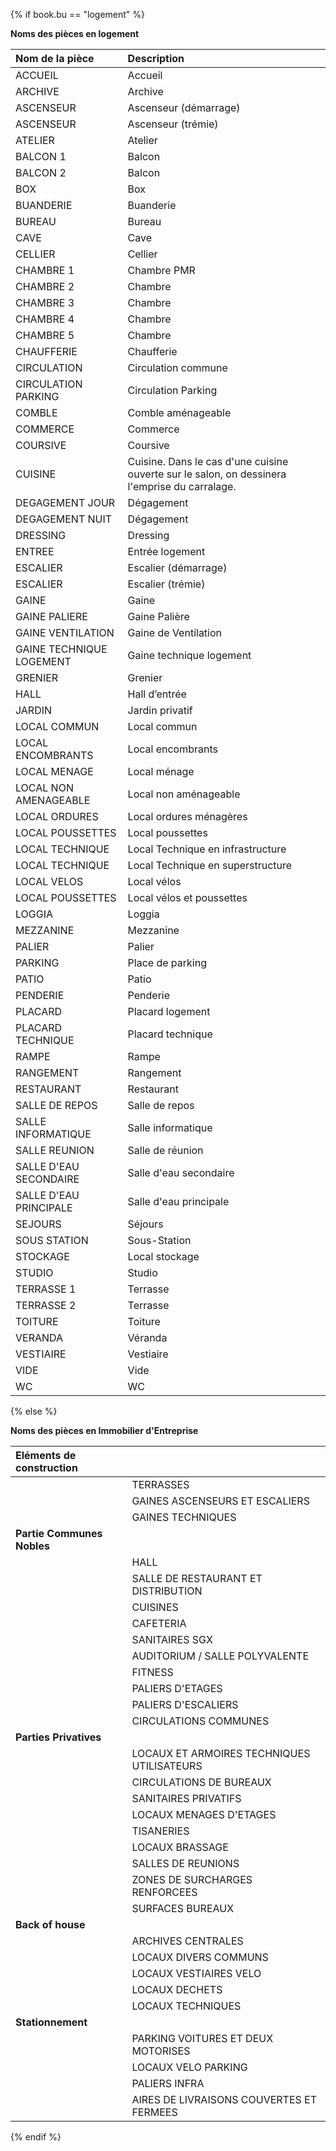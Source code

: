 {% if book.bu == "logement" %}

**Noms des pièces en logement**

**Nom de la pièce**|**Description**
:--- | :---
ACCUEIL|Accueil
ARCHIVE|Archive
ASCENSEUR|Ascenseur (démarrage)
ASCENSEUR|Ascenseur (trémie)
ATELIER|Atelier
BALCON 1|Balcon
BALCON 2|Balcon
BOX|Box
BUANDERIE|Buanderie
BUREAU|Bureau
CAVE|Cave
CELLIER|Cellier
CHAMBRE 1|Chambre PMR
CHAMBRE 2|Chambre
CHAMBRE 3|Chambre
CHAMBRE 4|Chambre
CHAMBRE 5|Chambre
CHAUFFERIE|Chaufferie
CIRCULATION|Circulation commune
CIRCULATION PARKING|Circulation Parking
COMBLE|Comble aménageable
COMMERCE|Commerce
COURSIVE|Coursive
CUISINE|Cuisine. Dans le cas d'une cuisine ouverte sur le salon, on dessinera l'emprise du carralage.
DEGAGEMENT JOUR|Dégagement
DEGAGEMENT NUIT|Dégagement
DRESSING|Dressing
ENTREE|Entrée logement
ESCALIER|Escalier (démarrage)
ESCALIER|Escalier (trémie)
GAINE|Gaine
GAINE PALIERE|Gaine Palière
GAINE VENTILATION|Gaine de Ventilation
GAINE TECHNIQUE LOGEMENT|Gaine technique logement
GRENIER|Grenier
HALL|Hall d’entrée
JARDIN|Jardin privatif
LOCAL COMMUN|Local commun
LOCAL ENCOMBRANTS|Local encombrants
LOCAL MENAGE|Local ménage
LOCAL NON AMENAGEABLE|Local non aménageable
LOCAL ORDURES|Local ordures ménagères
LOCAL POUSSETTES|Local poussettes
LOCAL TECHNIQUE|Local Technique en infrastructure
LOCAL TECHNIQUE|Local Technique en superstructure
LOCAL VELOS|Local vélos
LOCAL POUSSETTES|Local vélos et poussettes
LOGGIA|Loggia
MEZZANINE|Mezzanine
PALIER|Palier
PARKING|Place de parking
PATIO|Patio
PENDERIE|Penderie
PLACARD|Placard logement
PLACARD TECHNIQUE|Placard technique
RAMPE|Rampe
RANGEMENT|Rangement
RESTAURANT|Restaurant
SALLE DE REPOS|Salle de repos
SALLE INFORMATIQUE|Salle informatique
SALLE REUNION|Salle de réunion
SALLE D'EAU SECONDAIRE|Salle d'eau secondaire
SALLE D'EAU PRINCIPALE|Salle d'eau principale
SEJOURS|Séjours
SOUS STATION|Sous-Station
STOCKAGE|Local stockage
STUDIO|Studio
TERRASSE 1|Terrasse
TERRASSE 2|Terrasse
TOITURE|Toiture
VERANDA|Véranda
VESTIAIRE|Vestiaire
VIDE|Vide
WC|WC   

{% else %}

**Noms des pièces en Immobilier d'Entreprise**

| **Eléments de construction** |  |
| :--- | :--- |
|  | TERRASSES |
|  | GAINES ASCENSEURS ET ESCALIERS |
|  | GAINES TECHNIQUES |
| **Partie Communes Nobles** |  |
|  | HALL |
|  | SALLE DE RESTAURANT ET DISTRIBUTION |
|  | CUISINES |
|  | CAFETERIA |
|  | SANITAIRES SGX |
|  | AUDITORIUM / SALLE POLYVALENTE |
|  | FITNESS |
|  | PALIERS D'ETAGES |
|  | PALIERS D'ESCALIERS |
|  | CIRCULATIONS COMMUNES |
| **Parties Privatives** |  |
|  | LOCAUX ET ARMOIRES TECHNIQUES UTILISATEURS |
|  | CIRCULATIONS DE BUREAUX |
|  | SANITAIRES PRIVATIFS |
|  | LOCAUX MENAGES D'ETAGES |
|  | TISANERIES |
|  | LOCAUX BRASSAGE |
|  | SALLES DE REUNIONS |
|  | ZONES DE SURCHARGES RENFORCEES |
|  | SURFACES BUREAUX |
| **Back of house** |  |
|  | ARCHIVES CENTRALES |
|  | LOCAUX DIVERS COMMUNS |
|  | LOCAUX VESTIAIRES VELO |
|  | LOCAUX DECHETS |
|  | LOCAUX TECHNIQUES |
| **Stationnement** |  |
|  | PARKING VOITURES ET DEUX MOTORISES |
|  | LOCAUX VELO PARKING |
|  | PALIERS INFRA |
|  | AIRES DE LIVRAISONS COUVERTES ET FERMEES |

{% endif %}

